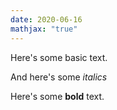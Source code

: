 ```yaml
---
date: 2020-06-16
mathjax: "true"
---
```

Here's some basic text.

And here's some *italics*

Here's some **bold** text.
